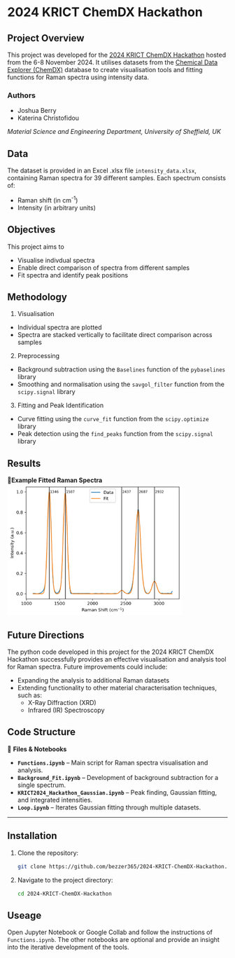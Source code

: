 # 2024 KRICT ChemDX Hackathon

## Project Overview

This project was developed for the [2024 KRICT ChemDX Hackathon](https://gitlab.chemdx.org/global-network/2024-krict-chemdx-hackathon/-/wikis/home) hosted from the 6-8 November 2024. It utilises datasets from the [Chemical Data Explorer (ChemDX)](https://www.chemdx.org/) database to create visualisation tools and fitting functions for Raman spectra using intensity data.

### Authors

- Joshua Berry
- Katerina Christofidou

_Material Science and Engineering Department, University of Sheffield, UK_

## Data

The dataset is provided in an Excel .xlsx file `intensity_data.xlsx`, containing Raman spectra for 39 different samples. Each spectrum consists of:
- Raman shift (in cm<sup>-1</sup>)
- Intensity (in arbitrary units)

## Objectives

This project aims to
- Visualise indivdual spectra
- Enable direct comparison of spectra from different samples
- Fit spectra and identify peak positions

## Methodology

1. Visualisation
  - Individual spectra are plotted
  - Spectra are stacked vertically to facilitate direct comparison across samples
2. Preprocessing
  - Background subtraction using the `Baselines` function of the `pybaselines` library
  - Smoothing and normalisation using the `savgol_filter` function from the `scipy.signal` library
3. Fitting and Peak Identification
  - Curve fitting using the `curve_fit` function from the `scipy.optimize` library
  - Peak detection using the `find_peaks` function from the `scipy.signal` library

## Results

📌__Example Fitted Raman Spectra__
<img src="https://github.com/bezzer365/2024-KRICT-ChemDX-Hackathon/blob/main/spectrum_fit.png" alt="Fitted Spectra" width="400" height="300">

## Future Directions

The python code developed in this project for the 2024 KRICT ChemDX Hackathon successfully provides an effective visualisation and analysis tool for Raman spectra. Future improvements could include:
- Expanding the analysis to additional Raman datasets
- Extending functionality to other material characterisation techniques, such as:
    - X-Ray Diffraction (XRD)
    - Infrared (IR) Spectroscopy

## Code Structure

📂 **Files & Notebooks**  

- **`Functions.ipynb`** – Main script for Raman spectra visualisation and analysis.  
- **`Background_Fit.ipynb`** – Development of background subtraction for a single spectrum.  
- **`KRICT2024_Hackathon_Gaussian.ipynb`** – Peak finding, Gaussian fitting, and integrated intensities.  
- **`Loop.ipynb`** – Iterates Gaussian fitting through multiple datasets.  

---

## Installation

1. Clone the repository:
   ```bash
   git clone https://github.com/bezzer365/2024-KRICT-ChemDX-Hackathon.git
2. Navigate to the project directory:
   ```bash
   cd 2024-KRICT-ChemDX-Hackathon

## Useage

Open Jupyter Notebook or Google Collab and follow the instructions of `Functions.ipynb`. The other notebooks are optional and provide an insight into the iterative development of the tools.
